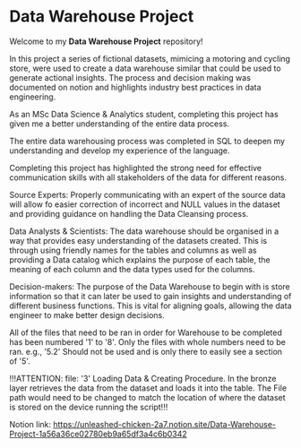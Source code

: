 # Data Warehouse Project

Welcome to my **Data Warehouse Project** repository!

In this project a series of fictional datasets, mimicing a motoring and cycling store, were used to create a data warehouse similar that could be used to generate actional insights. The process and decision making was documented on notion and highlights industry best practices in data engineering.

As an MSc Data Science & Analytics student, completing this project has given me a better understanding of the entire data process.

The entire data warehousing process was completed in SQL to deepen my understanding and develop my experience of the language.

Completing this project has highlighted the strong need for effective communication skills with all stakeholders of the data for different reasons.

Source Experts:
Properly communicating with an expert of the source data will allow fo easier correction of incorrect and NULL values in the dataset and providing guidance on handling the Data Cleansing process.

Data Analysts & Scientists:
The data warehouse should be organised in a way that provides easy understanding of the datasets created. This is through using friendly names for the tables and columns as well as providing a Data catalog which explains the purpose of each table, the meaning of each column and the data types used for the columns.

Decision-makers:
The purpose of the Data Warehouse to begin with is store information so that it can later be used to gain insights and understanding of different business functions. This is vital for aligning goals, allowing the data engineer to make better design decisions.

All of the files that need to be ran in order for Warehouse to be completed has been numbered '1' to '8'. Only the files with whole numbers need to be ran. e.g., '5.2' Should not be used and is only there to easily see a section of '5'.

!!!ATTENTION:  file: '3' Loading Data & Creating Procedure. In the bronze layer retrieves the data from the dataset and loads it into the table. The File path would need to be changed to match the location of where the dataset is stored on the device running the script!!!

Notion link: https://unleashed-chicken-2a7.notion.site/Data-Warehouse-Project-1a56a36ce02780eb9a65df3a4c6b0342
